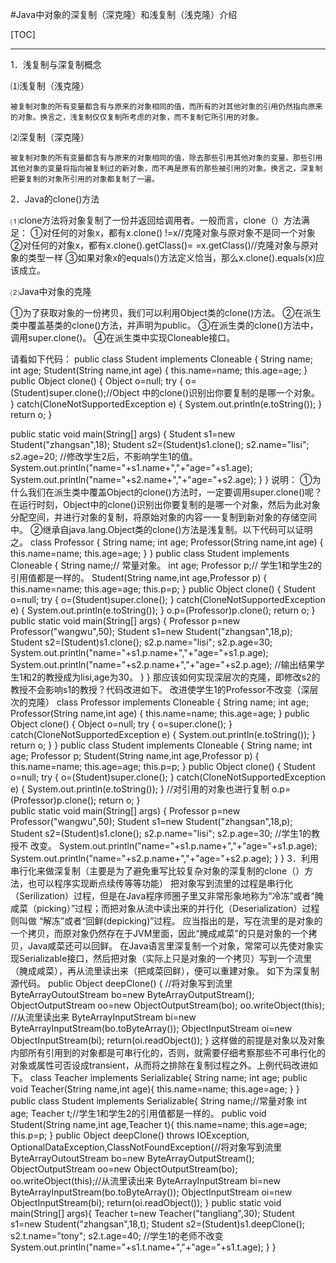 #Java中对象的深复制（深克隆）和浅复制（浅克隆）介绍

[TOC]

---




1．浅复制与深复制概念 

⑴浅复制（浅克隆） 

    被复制对象的所有变量都含有与原来的对象相同的值，而所有的对其他对象的引用仍然指向原来的对象。换言之，浅复制仅仅复制所考虑的对象，而不复制它所引用的对象。 

⑵深复制（深克隆） 

    被复制对象的所有变量都含有与原来的对象相同的值，除去那些引用其他对象的变量。那些引用其他对象的变量将指向被复制过的新对象，而不再是原有的那些被引用的对象。换言之，深复制把要复制的对象所引用的对象都复制了一遍。 

2．Java的clone()方法 

⑴clone方法将对象复制了一份并返回给调用者。一般而言，clone（）方法满足： 
①对任何的对象x，都有x.clone() !=x//克隆对象与原对象不是同一个对象 
②对任何的对象x，都有x.clone().getClass()= =x.getClass()//克隆对象与原对象的类型一样 
③如果对象x的equals()方法定义恰当，那么x.clone().equals(x)应该成立。 

⑵Java中对象的克隆 

①为了获取对象的一份拷贝，我们可以利用Object类的clone()方法。 
②在派生类中覆盖基类的clone()方法，并声明为public。 
③在派生类的clone()方法中，调用super.clone()。 
④在派生类中实现Cloneable接口。 

请看如下代码：
public class Student implements Cloneable 
{ 
  String name; 
 int age; 
  Student(String name,int age) 
  { 
  this.name=name; 
  this.age=age; 
  } 
 public Object clone() 
  { 
   Object o=null; 
  try 
   { 
   o=(Student)super.clone();//Object 中的clone()识别出你要复制的是哪一个对象。 
   } 
  catch(CloneNotSupportedException e) 
   { 
    System.out.println(e.toString()); 
   } 
  return o; 
  }  
 
 public static void main(String[] args) 
  { 
  Student s1=new Student("zhangsan",18); 
  Student s2=(Student)s1.clone(); 
  s2.name="lisi"; 
  s2.age=20; 
  //修改学生2后，不影响学生1的值。
  System.out.println("name="+s1.name+","+"age="+s1.age); 
  System.out.println("name="+s2.name+","+"age="+s2.age);
 }
} 
说明： 
①为什么我们在派生类中覆盖Object的clone()方法时，一定要调用super.clone()呢？在运行时刻，Object中的clone()识别出你要复制的是哪一个对象，然后为此对象分配空间，并进行对象的复制，将原始对象的内容一一复制到新对象的存储空间中。 
②继承自java.lang.Object类的clone()方法是浅复制。以下代码可以证明之。 
class Professor 
{ 
  String name; 
  int age; 
  Professor(String name,int age) 
  { 
  this.name=name; 
  this.age=age; 
  } 
} 
public class Student implements Cloneable 
{ 
  String name;// 常量对象。 
  int age; 
  Professor p;// 学生1和学生2的引用值都是一样的。 
  Student(String name,int age,Professor p) 
  { 
  this.name=name; 
  this.age=age; 
  this.p=p; 
  } 
 public Object clone() 
  { 
   Student o=null; 
  try 
   { 
    o=(Student)super.clone(); 
   } 
  catch(CloneNotSupportedException e) 
   { 
    System.out.println(e.toString()); 
   } 
   o.p=(Professor)p.clone(); 
  return o; 
  }  
 public static void main(String[] args) 
 { 
  Professor p=new Professor("wangwu",50); 
  Student s1=new Student("zhangsan",18,p); 
  Student s2=(Student)s1.clone(); 
  s2.p.name="lisi"; 
  s2.p.age=30;  
  System.out.println("name="+s1.p.name+","+"age="+s1.p.age);
  System.out.println("name="+s2.p.name+","+"age="+s2.p.age);
  //输出结果学生1和2的教授成为lisi,age为30。
  } 
} 
那应该如何实现深层次的克隆，即修改s2的教授不会影响s1的教授？代码改进如下。 
改进使学生1的Professor不改变（深层次的克隆） 
class Professor implements Cloneable 
{ 
  String name; 
  int age; 
  Professor(String name,int age) 
  { 
  this.name=name; 
  this.age=age; 
  } 
 public Object clone() 
  { 
   Object o=null; 
  try 
   { 
    o=super.clone(); 
   } 
  catch(CloneNotSupportedException e) 
   { 
    System.out.println(e.toString()); 
   } 
  return o; 
  } 
} 
public class Student implements Cloneable 
{ 
  String name; 
  int age; 
  Professor p; 
  Student(String name,int age,Professor p) 
  { 
  this.name=name; 
  this.age=age; 
  this.p=p; 
  } 
 public Object clone() 
  { 
   Student o=null; 
  try 
   { 
    o=(Student)super.clone(); 
   } 
  catch(CloneNotSupportedException e) 
   { 
    System.out.println(e.toString()); 
   } 
   //对引用的对象也进行复制
   o.p=(Professor)p.clone(); 
  return o; 
  }  
 public static void main(String[] args) 
  { 
  Professor p=new Professor("wangwu",50); 
  Student s1=new Student("zhangsan",18,p); 
  Student s2=(Student)s1.clone(); 
  s2.p.name="lisi"; 
  s2.p.age=30; 
  //学生1的教授不 改变。
  System.out.println("name="+s1.p.name+","+"age="+s1.p.age); 
  System.out.println("name="+s2.p.name+","+"age="+s2.p.age); 
 } 
} 
3．利用串行化来做深复制（主要是为了避免重写比较复杂对象的深复制的clone（）方法，也可以程序实现断点续传等等功能） 
    把对象写到流里的过程是串行化（Serilization）过程，但是在Java程序师圈子里又非常形象地称为“冷冻”或者“腌咸菜（picking）”过程；而把对象从流中读出来的并行化（Deserialization）过程则叫做 “解冻”或者“回鲜(depicking)”过程。 
    应当指出的是，写在流里的是对象的一个拷贝，而原对象仍然存在于JVM里面，因此“腌成咸菜”的只是对象的一个拷贝，Java咸菜还可以回鲜。 
    在Java语言里深复制一个对象，常常可以先使对象实现Serializable接口，然后把对象（实际上只是对象的一个拷贝）写到一个流里（腌成咸菜），再从流里读出来（把咸菜回鲜），便可以重建对象。 
如下为深复制源代码。
public Object deepClone() 
{ 
 //将对象写到流里 
 ByteArrayOutoutStream bo=new ByteArrayOutputStream(); 
 ObjectOutputStream oo=new ObjectOutputStream(bo); 
 oo.writeObject(this); 
 //从流里读出来 
 ByteArrayInputStream bi=new ByteArrayInputStream(bo.toByteArray()); 
 ObjectInputStream oi=new ObjectInputStream(bi); 
 return(oi.readObject()); 
} 
这样做的前提是对象以及对象内部所有引用到的对象都是可串行化的，否则，就需要仔细考察那些不可串行化的对象或属性可否设成transient，从而将之排除在复制过程之外。上例代码改进如下。 
class Teacher implements Serializable{
  String name;
  int age;
  public void Teacher(String name,int age){
  this.name=name;
  this.age=age;
  }
}
public class Student implements Serializable{
 String name;//常量对象
 int age;
 Teacher t;//学生1和学生2的引用值都是一样的。
 public void Student(String name,int age,Teacher t){
  this.name=name;
  this.age=age;
  this.p=p;
 }
 public Object deepClone() throws IOException,
    OptionalDataException,ClassNotFoundException{//将对象写到流里
  ByteArrayOutoutStream bo=new ByteArrayOutputStream();
  ObjectOutputStream oo=new ObjectOutputStream(bo);
  oo.writeObject(this);//从流里读出来
  ByteArrayInputStream bi=new ByteArrayInputStream(bo.toByteArray());
  ObjectInputStream oi=new ObjectInputStream(bi);
  return(oi.readObject());
 }
 public static void main(String[] args){ 
  Teacher t=new Teacher("tangliang",30);
  Student s1=new Student("zhangsan",18,t);
  Student s2=(Student)s1.deepClone();
  s2.t.name="tony";
  s2.t.age=40;
  //学生1的老师不改变
  System.out.println("name="+s1.t.name+","+"age="+s1.t.age);
 }
}